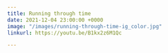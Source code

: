 ```yaml
---
title: Running through time
date: 2021-12-04 23:00:00 +0000
image: "/images/running-through-time-ig_color.jpg"
linkurl: https://youtu.be/B1kx2z6M1Qc

---
```

